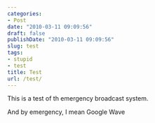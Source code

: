 ```yaml
---
categories:
- Post
date: "2010-03-11 09:09:56"
draft: false
publishDate: "2010-03-11 09:09:56"
slug: test
tags:
- stupid
- test
title: Test
url: /test/
---
```

This is a test of th emergency broadcast system.

And by emergency, I mean Google Wave